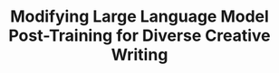 ---
title: "Modifying Large Language Model Post-Training for Diverse Creative Writing"
categories: publications
# pdf : CHI2022-TaleBrush.pdf
link: https://arxiv.org/pdf/2503.17126
authors: John Joon Young Chung, Vishakh Padmakumar, Melissa Roemmele, Yuqian Sun, Max Kreminski
image: 2025_divtuning.png
venue : COLM2025
type : full
selected: true
# bibtex: "@inbook{chung2021talebrush,
# author = {Chung, John Joon Young and Kim, Wooseok and Yoo, Kang Min and Lee, Hwaran and Adar, Eytan and Chang, Minsuk},
# title = {TaleBrush: Sketching Stories with Generative Pretrained Language Models},
# year = {2024},
# publisher = {Association for Computing Machinery},
# address = {New York, NY, USA},
# booktitle = {Proceedings of the 2024 CHI Conference on Human Factors in Computing Systems}
# }"
layout: publications_single
# project_page: https://johnr0.github.io/publications/TaleBrush_CHI2022/
tags:
  - Creative Writing, Language Models, Post Training, Diversity
---